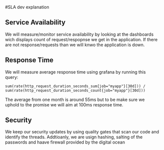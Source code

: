 #SLA dev explanation
## Service Availability
We will measure/monitor service availability by looking at the dashboards wich displays count of request/respopnse we get in the application. If there are not response/requests than we will knwo the application is down.
## Response Time
We will measure average response time using grafana by running this query:
```
sum(rate(http_request_duration_seconds_sum{job="myapp"}[30d])) / sum(rate(http_request_duration_seconds_count{job="myapp"}[30d]))
```
The average from one month is around 55ms but to be make sure we uphold to the promise we will aim at 100ms response time.

## Security
We keep our security updates by using quality gates that scan our code and identify the threads. Addtioanly, we are usign hashing, salting of the passwords and haave firewall provided by the digital ocean 